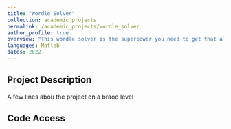 ```yaml
---
title: "Wordle Solver"
collection: academic_projects
permalink: /academic_projects/wordle_solver
author_profile: true
overview: "This wordle solver is the superpower you need to get that all important advantage over your friends!"
languages: Matlab
dates: 2022
---
```


## Project Description 
A few lines abou the project on a braod level 

## Code Access
<!-- <a href="{{git_link}}">Explore the git repo</a> -->
